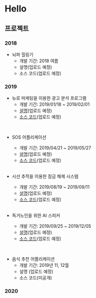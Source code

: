 # Hello


## 프로젝트

### 2018
- 뇌파 힐링기
  - 개발 기간: 2018 여름
  - 설명(업로드 예정)
  - 소스 코드(업로드 예정)
  

### 2019
- 뉴로 마케팅을 이용한 광고 분석 프로그램
  - 개발 기간: 2019/01/18 ~ 2019/02/01  
  - [설명](https://github.com/minji-o-j/Advertisement-Analysis-Program/blob/master/README.md)(업로드 예정)
  - [소스 코드](https://github.com/minji-o-j/Advertisement-Analysis-Program)(업로드 예정)
 <br>
 
- SOS 어플리케이션
  - 개발 기간: 2019/04/21 ~ 2019/05/27  
  - [설명](https://github.com/minji-o-j/SOS-Application/blob/master/README.md)(업로드 예정)  
  - [소스 코드](https://github.com/minji-o-j/SOS-Application)(업로드 예정)
  <br>
  
- 시선 추적을 이용한 잠금 해제 시스템
  - 개발 기간: 2019/08/19 ~ 2019/09/11  
  - [설명](https://github.com/minji-o-j/Unlocking-System-with-Gaze-Tracking/blob/master/README.md)(업로드 예정)  
  - [소스 코드](https://github.com/minji-o-j/Unlocking-System-with-Gaze-Tracking)(업로드 예정)
  <br>
  
- 독거노인을 위한 AI 스피커
  - 개발 기간: 2019/09/25 ~ 2019/12/05
  - [설명](https://github.com/minji-o-j/AI-Speaker-for-Senior-Citizen/blob/master/README.md)(업로드 예정)  
  - [소스 코드](https://github.com/minji-o-j/AI-Speaker-for-Senior-Citizen)(업로드 예정)  
<br>

- 음식 추천 어플리케이션
  - 개발 기간: 2019년 11, 12월  
  - 설명 (업로드 예정)  
  - 소스 코드(미공개)
  

### 2020
